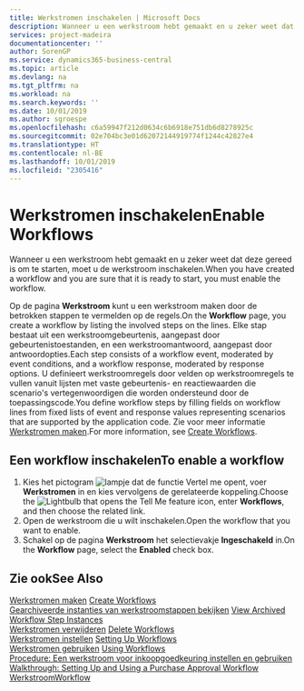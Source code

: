 ```yaml
---
title: Werkstromen inschakelen | Microsoft Docs
description: Wanneer u een werkstroom hebt gemaakt en u zeker weet dat deze gereed is om te starten, moet u de werkstroom inschakelen.
services: project-madeira
documentationcenter: ''
author: SorenGP
ms.service: dynamics365-business-central
ms.topic: article
ms.devlang: na
ms.tgt_pltfrm: na
ms.workload: na
ms.search.keywords: ''
ms.date: 10/01/2019
ms.author: sgroespe
ms.openlocfilehash: c6a59947f212d0634c6b6918e751db6d8278925c
ms.sourcegitcommit: 02e704bc3e01d62072144919774f1244c42827e4
ms.translationtype: HT
ms.contentlocale: nl-BE
ms.lasthandoff: 10/01/2019
ms.locfileid: "2305416"
---
```

# <a name="enable-workflows"></a><span data-ttu-id="c04e1-103">Werkstromen inschakelen</span><span class="sxs-lookup"><span data-stu-id="c04e1-103">Enable Workflows</span></span>
<span data-ttu-id="c04e1-104">Wanneer u een werkstroom hebt gemaakt en u zeker weet dat deze gereed is om te starten, moet u de werkstroom inschakelen.</span><span class="sxs-lookup"><span data-stu-id="c04e1-104">When you have created a workflow and you are sure that it is ready to start, you must enable the workflow.</span></span>  

 <span data-ttu-id="c04e1-105">Op de pagina **Werkstroom** kunt u een werkstroom maken door de betrokken stappen te vermelden op de regels.</span><span class="sxs-lookup"><span data-stu-id="c04e1-105">On the **Workflow** page, you create a workflow by listing the involved steps on the lines.</span></span> <span data-ttu-id="c04e1-106">Elke stap bestaat uit een werkstroomgebeurtenis, aangepast door gebeurtenistoestanden, en een werkstroomantwoord, aangepast door antwoordopties.</span><span class="sxs-lookup"><span data-stu-id="c04e1-106">Each step consists of a workflow event, moderated by event conditions, and a workflow response, moderated by response options.</span></span> <span data-ttu-id="c04e1-107">U definieert werkstroomregels door velden op werkstroomregels te vullen vanuit lijsten met vaste gebeurtenis- en reactiewaarden die scenario's vertegenwoordigen die worden ondersteund door de toepassingscode.</span><span class="sxs-lookup"><span data-stu-id="c04e1-107">You define workflow steps by filling fields on workflow lines from fixed lists of event and response values representing scenarios that are supported by the application code.</span></span> <span data-ttu-id="c04e1-108">Zie voor meer informatie [Werkstromen maken](across-how-to-create-workflows.md).</span><span class="sxs-lookup"><span data-stu-id="c04e1-108">For more information, see [Create Workflows](across-how-to-create-workflows.md).</span></span>  

## <a name="to-enable-a-workflow"></a><span data-ttu-id="c04e1-109">Een workflow inschakelen</span><span class="sxs-lookup"><span data-stu-id="c04e1-109">To enable a workflow</span></span>  
1.  <span data-ttu-id="c04e1-110">Kies het pictogram ![lampje dat de functie Vertel me opent](media/ui-search/search_small.png "Vertel me wat u wilt doen"), voer **Werkstromen** in en kies vervolgens de gerelateerde koppeling.</span><span class="sxs-lookup"><span data-stu-id="c04e1-110">Choose the ![Lightbulb that opens the Tell Me feature](media/ui-search/search_small.png "Tell me what you want to do") icon, enter **Workflows**, and then choose the related link.</span></span>  
2.  <span data-ttu-id="c04e1-111">Open de werkstroom die u wilt inschakelen.</span><span class="sxs-lookup"><span data-stu-id="c04e1-111">Open the workflow that you want to enable.</span></span>  
3.  <span data-ttu-id="c04e1-112">Schakel op de pagina **Werkstroom** het selectievakje **Ingeschakeld** in.</span><span class="sxs-lookup"><span data-stu-id="c04e1-112">On the **Workflow** page, select the **Enabled** check box.</span></span>  

## <a name="see-also"></a><span data-ttu-id="c04e1-113">Zie ook</span><span class="sxs-lookup"><span data-stu-id="c04e1-113">See Also</span></span>  
 <span data-ttu-id="c04e1-114">[Werkstromen maken](across-how-to-create-workflows.md) </span><span class="sxs-lookup"><span data-stu-id="c04e1-114">[Create Workflows](across-how-to-create-workflows.md) </span></span>  
 <span data-ttu-id="c04e1-115">[Gearchiveerde instanties van werkstroomstappen bekijken](across-how-to-view-archived-workflow-step-instances.md) </span><span class="sxs-lookup"><span data-stu-id="c04e1-115">[View Archived Workflow Step Instances](across-how-to-view-archived-workflow-step-instances.md) </span></span>  
 <span data-ttu-id="c04e1-116">[Werkstromen verwijderen](across-how-to-delete-workflows.md) </span><span class="sxs-lookup"><span data-stu-id="c04e1-116">[Delete Workflows](across-how-to-delete-workflows.md) </span></span>  
 <span data-ttu-id="c04e1-117">[Werkstromen instellen](across-set-up-workflows.md) </span><span class="sxs-lookup"><span data-stu-id="c04e1-117">[Setting Up Workflows](across-set-up-workflows.md) </span></span>  
 <span data-ttu-id="c04e1-118">[Werkstromen gebruiken](across-use-workflows.md) </span><span class="sxs-lookup"><span data-stu-id="c04e1-118">[Using Workflows](across-use-workflows.md) </span></span>  
 <span data-ttu-id="c04e1-119">[Procedure: Een werkstroom voor inkoopgoedkeuring instellen en gebruiken](walkthrough-setting-up-and-using-a-purchase-approval-workflow.md) </span><span class="sxs-lookup"><span data-stu-id="c04e1-119">[Walkthrough: Setting Up and Using a Purchase Approval Workflow](walkthrough-setting-up-and-using-a-purchase-approval-workflow.md) </span></span>  
 [<span data-ttu-id="c04e1-120">Werkstroom</span><span class="sxs-lookup"><span data-stu-id="c04e1-120">Workflow</span></span>](across-workflow.md)   
